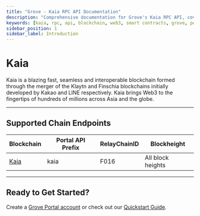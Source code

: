 ```yaml
---
title: "Grove - Kaia RPC API Documentation"
description: "Comprehensive documentation for Grove's Kaia RPC API, covering endpoint details and integration strategies for blockchain developers."
keywords: [kaia, rpc, api, blockchain, web3, smart contracts, grove, pocket, pokt]
sidebar_position: 1
sidebar_label: Introduction
---
```


# Kaia

Kaia is a blazing fast, seamless and interoperable blockchain formed through the merger of the Klaytn and Finschia blockchains initially developed by Kakao and LINE respectively. Kaia brings Web3 to the fingertips of hundreds of millions across Asia and the globe.

---

## Supported Chain Endpoints

| Blockchain                               | Portal API Prefix | RelayChainID | Blockheight         |
| ---------------------------------------- | ----------------- | ------------ | ------------------- |
| [Kaia](./endpoints/kaia) | kaia | F016 | All block heights |

---

## Ready to Get Started?

Create a [Grove Portal account](https://portal.grove.city) or check out our [Quickstart Guide](/guides/getting-started/quickstart).
